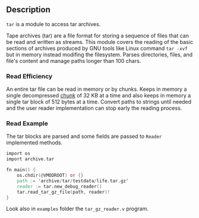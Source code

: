 ## Description

`tar` is a module to access tar archives.

Tape archives (tar) are a file format for storing a sequence of files that can be read and written 
as streams. This module covers the reading of the basic sections of archives produced by GNU tools
like Linux command `tar -xvf` but in memory instead modifing the filesystem. Parses directories, 
files, and file's content and manage paths longer than 100 chars.

### Read Efficiency

An entire tar file can be read in memory or by chunks. Keeps in memory a single decompressed 
[chunk](https://modules.vlang.io/compress.gzip.html#decompress_with_callback) of 32 KB at a time 
and also keeps in memory a single tar block of 512 bytes at a time. Convert paths to strings until 
needed and the user reader implementation can stop early the reading process.

### Read Example

The tar blocks are parsed and some fields are passed to `Reader` implemented methods.

```v
import os
import archive.tar

fn main() {
	os.chdir(@VMODROOT) or {}
	path := 'archive/tar/testdata/life.tar.gz'
	reader := tar.new_debug_reader()
	tar.read_tar_gz_file(path, reader)!
}
```
Look also in `examples` folder the `tar_gz_reader.v` program.

